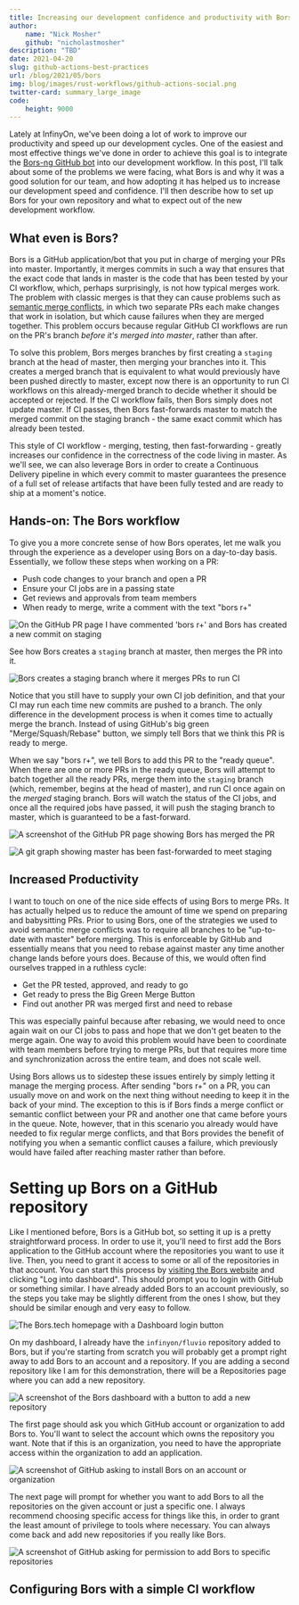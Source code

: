 ```yaml
---
title: Increasing our development confidence and productivity with Bors
author:
    name: "Nick Mosher"
    github: "nicholastmosher"
description: "TBD"
date: 2021-04-20
slug: github-actions-best-practices
url: /blog/2021/05/bors
img: blog/images/rust-workflows/github-actions-social.png
twitter-card: summary_large_image
code:
    height: 9000
---
```


Lately at InfinyOn, we've been doing a lot of work to improve our productivity and speed
up our development cycles. One of the easiest and most effective things we've done in
order to achieve this goal is to integrate the [Bors-ng GitHub bot] into our development
workflow. In this post, I'll talk about some of the problems we were facing, what Bors is
and why it was a good solution for our team, and how adopting it has helped us to increase
our development speed and confidence. I'll then describe how to set up Bors
for your own repository and what to expect out of the new development workflow.

[Bors-ng GitHub bot]: https://bors.tech

## What even is Bors?

Bors is a GitHub application/bot that you put in charge of merging your PRs into master.
Importantly, it merges commits in such a way that ensures that the exact code that lands
in master is the code that has been tested by your CI workflow, which, perhaps surprisingly,
is not how typical merges work. The problem with classic merges is that they can cause
problems such as [semantic merge conflicts], in which two separate PRs each make changes
that work in isolation, but which cause failures when they are merged together.
This problem occurs because regular GitHub CI workflows are run on the PR's branch
_before it's merged into master_, rather than after.

[semantic merge conflicts]: https://bors.tech/essay/2017/02/02/pitch/

To solve this problem, Bors merges branches by first creating a `staging` branch at the
head of master, then merging your branches into it. This creates a merged branch that
is equivalent to what would previously have been pushed directly to master, except now
there is an opportunity to run CI workflows on this already-merged branch to decide
whether it should be accepted or rejected. If the CI workflow fails, then Bors simply
does not update master. If CI passes, then Bors fast-forwards master to match the
merged commit on the staging branch - the same exact commit which has already been tested.

This style of CI workflow - merging, testing, then fast-forwarding - greatly increases
our confidence in the correctness of the code living in master. As we'll see,
we can also leverage Bors in order to create a Continuous Delivery pipeline in which
every commit to master guarantees the presence of a full set of release artifacts that
have been fully tested and are ready to ship at a moment's notice.

## Hands-on: The Bors workflow

To give you a more concrete sense of how Bors operates, let me walk you through the
experience as a developer using Bors on a day-to-day basis. Essentially, we follow
these steps when working on a PR:

- Push code changes to your branch and open a PR
- Ensure your CI jobs are in a passing state
- Get reviews and approvals from team members
- When ready to merge, write a comment with the text "bors r+"

<img
    src="/blog/images/bors/bors-rplus.png"
    alt="On the GitHub PR page I have commented 'bors r+' and Bors has created a new commit on staging" />

See how Bors creates a `staging` branch at master, then merges the PR into it.

<img
    src="/blog/images/bors/merge-staging.png"
    alt="Bors creates a staging branch where it merges PRs to run CI" />

Notice that you still have to supply your own CI job definition, and that your CI may
run each time new commits are pushed to a branch. The only difference in the development
process is when it comes time to actually merge the branch. Instead of using GitHub's
big green "Merge/Squash/Rebase" button, we simply tell Bors that we think this PR is
ready to merge.

When we say "bors r+", we tell Bors to add this PR to the "ready queue".
When there are one or more PRs in the ready queue, Bors will attempt to batch together
all the ready PRs, merge them into the `staging` branch (which, remember, begins at the
head of master), and run CI once again on the _merged_ staging branch. Bors will watch
the status of the CI jobs, and once all the required jobs have passed, it will push
the staging branch to master, which is guaranteed to be a fast-forward.

<img
    src="/blog/images/bors/bors-merged.png"
    alt="A screenshot of the GitHub PR page showing Bors has merged the PR" />

<img
    src="/blog/images/bors/merge-master.png"
    alt="A git graph showing master has been fast-forwarded to meet staging" />

## Increased Productivity

I want to touch on one of the nice side effects of using Bors to merge PRs. It has actually
helped us to reduce the amount of time we spend on preparing and babysitting PRs. Prior to
using Bors, one of the strategies we used to avoid semantic merge conflicts was to require
all branches to be "up-to-date with master" before merging. This is enforceable by GitHub
and essentially means that you need to rebase against master any time another change lands
before yours does. Because of this, we would often find ourselves trapped in a ruthless cycle:

- Get the PR tested, approved, and ready to go
- Get ready to press the Big Green Merge Button
- Find out another PR was merged first and need to rebase

This was especially painful because after rebasing, we would need to once again wait on our
CI jobs to pass and hope that we don't get beaten to the merge again. One way to avoid this
problem would have been to coordinate with team members before trying to merge PRs, but that
requires more time and synchronization across the entire team, and does not scale well.

Using Bors allows us to sidestep these issues entirely by simply letting it manage the merging
process. After sending "bors r+" on a PR, you can usually move on and work on the next thing
without needing to keep it in the back of your mind. The exception to this is if Bors finds
a merge conflict or semantic conflict between your PR and another one that came before yours in
the queue. Note, however, that in this scenario you already would have needed to fix regular
merge conflicts, and that Bors provides the benefit of notifying you when a semantic conflict
causes a failure, which previously would have failed after reaching master rather than before.

# Setting up Bors on a GitHub repository

Like I mentioned before, Bors is a GitHub bot, so setting it up is a pretty straightforward
process. In order to use it, you'll need to first add the Bors application to the GitHub
account where the repositories you want to use it live. Then, you need to grant it access to
some or all of the repositories in that account. You can start this process by
[visiting the Bors website] and clicking "Log into dashboard". This should prompt you to login
with GitHub or something similar. I have already added Bors to an account previously, so the
steps you take may be slightly different from the ones I show, but they should be similar
enough and very easy to follow.

[visiting the Bors website]: https://bors.tech/

<img
    src="/blog/images/bors/bors-tech.png"
    alt="The Bors.tech homepage with a Dashboard login button" />

On my dashboard, I already have the `infinyon/fluvio` repository added to Bors, but if you're
starting from scratch you will probably get a prompt right away to add Bors to an account
and a repository. If you are adding a second repository like I am for this demonstration,
there will be a Repositories page where you can add a new repository.

<img
    src="/blog/images/bors/bors-add-repo.png"
    alt="A screenshot of the Bors dashboard with a button to add a new repository" />

The first page should ask you which GitHub account or organization to add Bors to. You'll want
to select the account which owns the repository you want. Note that if this is an organization,
you need to have the appropriate access within the organization to add an application.

<img
    src="/blog/images/bors/install-bors-account.png"
    alt="A screenshot of GitHub asking to install Bors on an account or organization" />

The next page will prompt for whether you want to add Bors to all the repositories on the given
account or just a specific one. I always recommend choosing specific access for things like this,
in order to grant the least amount of privilege to tools where necessary. You can always come back
and add new repositories if you really like Bors.

<img
    src="/blog/images/bors/install-bors-repo.png"
    alt="A screenshot of GitHub asking for permission to add Bors to specific repositories" />

## Configuring Bors with a simple CI workflow
